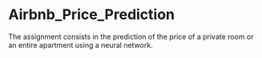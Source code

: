# Airbnb_Price_Prediction
The assignment consists in the prediction of the price of a private room or an entire apartment using a neural network.
